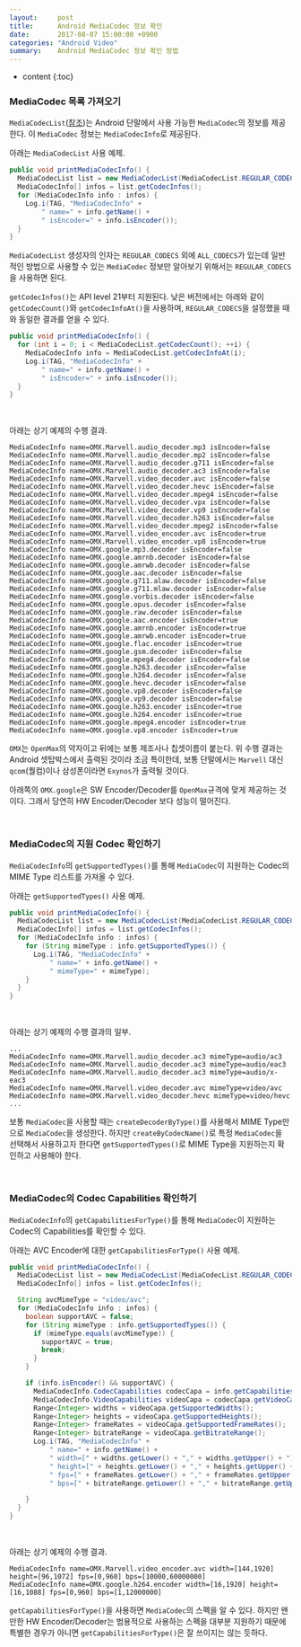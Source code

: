 ```yaml
---
layout:     post
title:      Android MediaCodec 정보 확인
date:       2017-08-07 15:00:00 +0900
categories: "Android Video"
summary:    Android MediaCodec 정보 확인 방법
---
```


* content
{:toc}

### MediaCodec 목록 가져오기
`MediaCodecList`([참조](https://developer.android.com/reference/android/media/MediaCodecList.html))는 Android 단말에서 사용 가능한 `MediaCodec`의 정보를 제공한다. 이 `MediaCodec` 정보는 `MediaCodecInfo`로 제공된다.

아래는 `MediaCodecList` 사용 예제.
```java
public void printMediaCodecInfo() {
  MediaCodecList list = new MediaCodecList(MediaCodecList.REGULAR_CODECS);
  MediaCodecInfo[] infos = list.getCodecInfos();
  for (MediaCodecInfo info : infos) {
    Log.i(TAG, "MediaCodecInfo" +
        " name=" + info.getName() +
        " isEncoder=" + info.isEncoder());
  }
}
```

`MediaCodecList` 생성자의 인자는 `REGULAR_CODECS` 외에 `ALL_CODECS`가 있는데 일반적인 방법으로 사용할 수 있는 `MediaCodec` 정보만 알아보기 위해서는 `REGULAR_CODECS`을 사용하면 된다.

`getCodecInfos()`는 API level 21부터 지원된다. 낮은 버전에서는 아래와 같이 `getCodecCount()`와 `getCodecInfoAt()`을 사용하며, `REGULAR_CODECS`을 설정했을 때와 동일한 결과를 얻을 수 있다.
```java
public void printMediaCodecInfo() {
  for (int i = 0; i < MediaCodecList.getCodecCount(); ++i) {
    MediaCodecInfo info = MediaCodecList.getCodecInfoAt(i);
    Log.i(TAG, "MediaCodecInfo" +
        " name=" + info.getName() +
        " isEncoder=" + info.isEncoder());
  }
}
```

<br>

아래는 상기 예제의 수행 결과.
```no-highlight
MediaCodecInfo name=OMX.Marvell.audio_decoder.mp3 isEncoder=false
MediaCodecInfo name=OMX.Marvell.audio_decoder.mp2 isEncoder=false
MediaCodecInfo name=OMX.Marvell.audio_decoder.g711 isEncoder=false
MediaCodecInfo name=OMX.Marvell.audio_decoder.ac3 isEncoder=false
MediaCodecInfo name=OMX.Marvell.video_decoder.avc isEncoder=false
MediaCodecInfo name=OMX.Marvell.video_decoder.hevc isEncoder=false
MediaCodecInfo name=OMX.Marvell.video_decoder.mpeg4 isEncoder=false
MediaCodecInfo name=OMX.Marvell.video_decoder.vpx isEncoder=false
MediaCodecInfo name=OMX.Marvell.video_decoder.vp9 isEncoder=false
MediaCodecInfo name=OMX.Marvell.video_decoder.h263 isEncoder=false
MediaCodecInfo name=OMX.Marvell.video_decoder.mpeg2 isEncoder=false
MediaCodecInfo name=OMX.Marvell.video_encoder.avc isEncoder=true
MediaCodecInfo name=OMX.Marvell.video_encoder.vp8 isEncoder=true
MediaCodecInfo name=OMX.google.mp3.decoder isEncoder=false
MediaCodecInfo name=OMX.google.amrnb.decoder isEncoder=false
MediaCodecInfo name=OMX.google.amrwb.decoder isEncoder=false
MediaCodecInfo name=OMX.google.aac.decoder isEncoder=false
MediaCodecInfo name=OMX.google.g711.alaw.decoder isEncoder=false
MediaCodecInfo name=OMX.google.g711.mlaw.decoder isEncoder=false
MediaCodecInfo name=OMX.google.vorbis.decoder isEncoder=false
MediaCodecInfo name=OMX.google.opus.decoder isEncoder=false
MediaCodecInfo name=OMX.google.raw.decoder isEncoder=false
MediaCodecInfo name=OMX.google.aac.encoder isEncoder=true
MediaCodecInfo name=OMX.google.amrnb.encoder isEncoder=true
MediaCodecInfo name=OMX.google.amrwb.encoder isEncoder=true
MediaCodecInfo name=OMX.google.flac.encoder isEncoder=true
MediaCodecInfo name=OMX.google.gsm.decoder isEncoder=false
MediaCodecInfo name=OMX.google.mpeg4.decoder isEncoder=false
MediaCodecInfo name=OMX.google.h263.decoder isEncoder=false
MediaCodecInfo name=OMX.google.h264.decoder isEncoder=false
MediaCodecInfo name=OMX.google.hevc.decoder isEncoder=false
MediaCodecInfo name=OMX.google.vp8.decoder isEncoder=false
MediaCodecInfo name=OMX.google.vp9.decoder isEncoder=false
MediaCodecInfo name=OMX.google.h263.encoder isEncoder=true
MediaCodecInfo name=OMX.google.h264.encoder isEncoder=true
MediaCodecInfo name=OMX.google.mpeg4.encoder isEncoder=true
MediaCodecInfo name=OMX.google.vp8.encoder isEncoder=true
```

`OMX`는 `OpenMax`의 약자이고 뒤에는 보통 제조사나 칩셋이름이 붙는다. 위 수행 결과는 Android 셋탑박스에서 출력된 것이라 조금 특이한데, 보통 단말에서는 `Marvell` 대신 `qcom`(퀄컴)이나 삼성폰이라면 `Exynos`가 출력될 것이다.

아래쪽의 `OMX.google`은 SW Encoder/Decoder를 `OpenMax`규격에 맞게 제공하는 것이다. 그래서 당연히 HW Encoder/Decoder 보다 성능이 떨어진다.

<br>

### MediaCodec의 지원 Codec 확인하기
`MediaCodecInfo`의 `getSupportedTypes()`를 통해 `MediaCodec`이 지원하는 Codec의 MIME Type 리스트를 가져올 수 있다.

아래는 `getSupportedTypes()` 사용 예제.
```java
public void printMediaCodecInfo() {
  MediaCodecList list = new MediaCodecList(MediaCodecList.REGULAR_CODECS);
  MediaCodecInfo[] infos = list.getCodecInfos();
  for (MediaCodecInfo info : infos) {
    for (String mimeType : info.getSupportedTypes()) {
      Log.i(TAG, "MediaCodecInfo" +
          " name=" + info.getName() +
          " mimeType=" + mimeType);
    }
  }
}
```

<br>

아래는 상기 예제의 수행 결과의 일부.
```no-highlight
...
MediaCodecInfo name=OMX.Marvell.audio_decoder.ac3 mimeType=audio/ac3
MediaCodecInfo name=OMX.Marvell.audio_decoder.ac3 mimeType=audio/eac3
MediaCodecInfo name=OMX.Marvell.audio_decoder.ac3 mimeType=audio/x-eac3
MediaCodecInfo name=OMX.Marvell.video_decoder.avc mimeType=video/avc
MediaCodecInfo name=OMX.Marvell.video_decoder.hevc mimeType=video/hevc
...
```

보통 `MediaCodec`을 사용할 때는 `createDecoderByType()`를 사용해서 MIME Type만으로 `MediaCodec`을 생성한다. 하지만  `createByCodecName()`로 특정 `MediaCodec`을 선택해서 사용하고자 한다면 `getSupportedTypes()`로 MIME Type을 지원하는지 확인하고 사용해야 한다.

<br>

### MediaCodec의 Codec Capabilities 확인하기
`MediaCodecInfo`의 `getCapabilitiesForType()`를 통해 `MediaCodec`이 지원하는 Codec의 Capabilities를 확인할 수 있다.

아래는 AVC Encoder에 대한 `getCapabilitiesForType()` 사용 예제.
```java
public void printMediaCodecInfo() {
  MediaCodecList list = new MediaCodecList(MediaCodecList.REGULAR_CODECS);
  MediaCodecInfo[] infos = list.getCodecInfos();

  String avcMimeType = "video/avc";
  for (MediaCodecInfo info : infos) {
    boolean supportAVC = false;
    for (String mimeType : info.getSupportedTypes()) {
      if (mimeType.equals(avcMimeType)) {
        supportAVC = true;
        break;
      }
    }

    if (info.isEncoder() && supportAVC) {
      MediaCodecInfo.CodecCapabilities codecCapa = info.getCapabilitiesForType(avcMimeType);
      MediaCodecInfo.VideoCapabilities videoCapa = codecCapa.getVideoCapabilities();
      Range<Integer> widths = videoCapa.getSupportedWidths();
      Range<Integer> heights = videoCapa.getSupportedHeights();
      Range<Integer> frameRates = videoCapa.getSupportedFrameRates();
      Range<Integer> bitrateRange = videoCapa.getBitrateRange();
      Log.i(TAG, "MediaCodecInfo" +
          " name=" + info.getName() +
          " width=[" + widths.getLower() + "," + widths.getUpper() + "]" +
          " height=[" + heights.getLower() + "," + heights.getUpper() + "]" +
          " fps=[" + frameRates.getLower() + "," + frameRates.getUpper() + "]" +
          " bps=[" + bitrateRange.getLower() + "," + bitrateRange.getUpper() + "]");

    }
  }
}
```

<br>

아래는 상기 예제의 수행 결과.
```no-highlight
MediaCodecInfo name=OMX.Marvell.video_encoder.avc width=[144,1920] height=[96,1072] fps=[0,960] bps=[10000,60000000]
MediaCodecInfo name=OMX.google.h264.encoder width=[16,1920] height=[16,1088] fps=[0,960] bps=[1,12000000]
```

`getCapabilitiesForType()`을 사용하면 `MediaCodec`의 스펙을 알 수 있다. 하지만 왠만한 HW Encoder/Decoder는 범용적으로 사용하는 스펙을 대부분 지원하기 때문에 특별한 경우가 아니면 `getCapabilitiesForType()`은 잘 쓰이지는 않는 듯하다.







